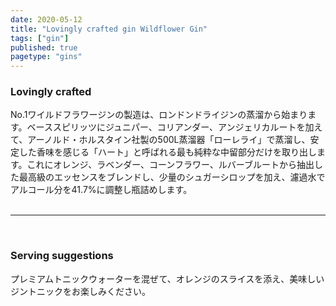 ```yaml
---
date: 2020-05-12
title: "Lovingly crafted gin Wildflower Gin"
tags: ["gin"]
published: true
pagetype: "gins"
---
```


### Lovingly crafted 
No.1ワイルドフラワージンの製造は、ロンドンドライジンの蒸溜から始まります。ベーススピリッツにジュニパー、コリアンダー、アンジェリカルートを加えて、アーノルド・ホルスタイン社製の500L蒸溜器「ローレライ」で蒸溜し、安定した香味を感じる「ハート」と呼ばれる最も純粋な中留部分だけを取り出します。これにオレンジ、ラベンダー、コーンフラワー、ルバーブルートから抽出した最高級のエッセンスをブレンドし、少量のシュガーシロップを加え、濾過水でアルコール分を41.7%に調整し瓶詰めします。
<br>
<br>
<hr>
<br>

### Serving suggestions
プレミアムトニックウォーターを混ぜて、オレンジのスライスを添え、美味しいジントニックをお楽しみください。